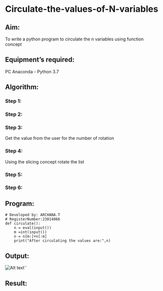# Circulate-the-values-of-N-variables
## Aim:
To write a python program to circulate the n variables using function concept
## Equipment’s required:
PC
Anaconda - Python 3.7
## Algorithm: 
### Step 1: 
### Step 2: 
### Step 3: 
Get the value from the user for the number of rotation
### Step 4: 
Using the slicing concept rotate the list

### Step 5: 
### Step 6:

## Program:
```# Program to circulate N values.
# Developed by: ARCHANA.T
# RegisterNumber:23014066
def circulate():
    n = eval(input())
    m =int(input())
    n = n[m:]+n[:m]
    print("After circulating the values are:",n)
``````
## Output:

![Alt text](<Screenshot 2023-10-27 081911.png>)``



## Result:
